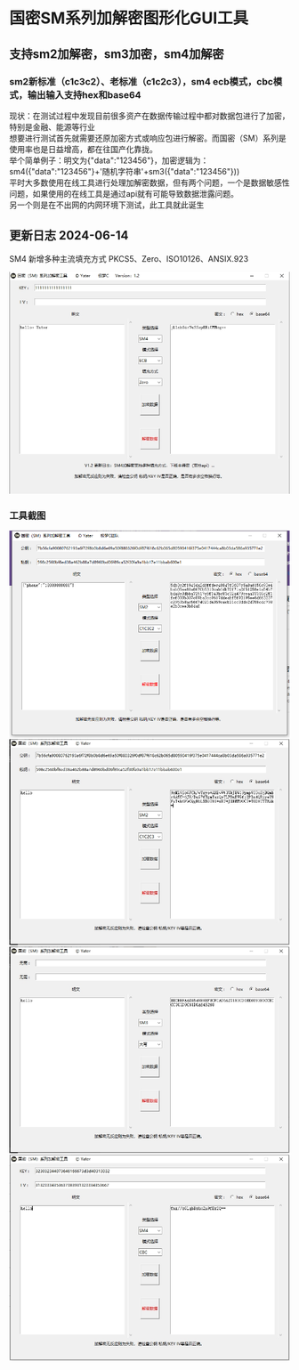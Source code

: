 # 国密SM系列加解密图形化GUI工具
## 支持sm2加解密，sm3加密，sm4加解密
### sm2新标准（c1c3c2）、老标准（c1c2c3），sm4 ecb模式，cbc模式，输出输入支持hex和base64

现状：在测试过程中发现目前很多资产在数据传输过程中都对数据包进行了加密，特别是金融、能源等行业<br>
想要进行测试首先就需要还原加密方式或响应包进行解密。而国密（SM）系列是使用率也是日益增高，都在往国产化靠拢。<br>
举个简单例子：明文为{"data":"123456"}，加密逻辑为：sm4({"data":"123456"}+'随机字符串'+sm3({"data":"123456"}))<br>
平时大多数使用在线工具进行处理加解密数据，但有两个问题，一个是数据敏感性问题，如果使用的在线工具是通过api就有可能导致数据泄露问题。<br>
另一个则是在不出网的内网环境下测试，此工具就此诞生<br>


## 更新日志 2024-06-14
SM4 新增多种主流填充方式
PKCS5、Zero、ISO10126、ANSIX.923

![sm4](img/v1.2.png)<br>


### 工具截图

![sm2](img/sm2.png)<br>
![sm2](img/sm2-base64.png)<br>
![sm3](img/sm3.png)<br>
![sm4](img/sm4.png)<br>
